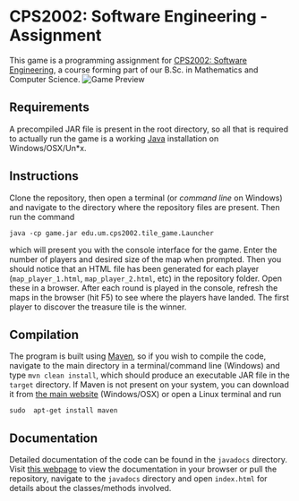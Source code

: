 # CPS2002: Software Engineering - Assignment
This game is a programming assignment for [CPS2002: Software Engineering](https://www.um.edu.mt/courses/studyunit/CPS2002), a course forming part of our B.Sc. in Mathematics and Computer Science.
![Game Preview](https://i.imgur.com/8VwMS9v.png) 

## Requirements
A precompiled JAR file is present in the root directory, so all that is required to actually run the game is a working [Java](https://java.com/en/download/) installation on Windows/OSX/Un*x. 
 
## Instructions
Clone the repository, then open a terminal (or _command line_ on Windows) and navigate to the directory where the repository files are present. Then run the command 

    java -cp game.jar edu.um.cps2002.tile_game.Launcher 

which will present you with the console interface for the game. Enter the number of players and desired size of the map when prompted. Then you should notice that an HTML file has been generated for each player (`map_player_1.html`, `map_player_2.html`, etc) in the repository folder. Open these in a browser. After each round is played in the console, refresh the maps in the browser (hit F5) to see where the players have landed. The first player to discover the treasure tile is the winner.

## Compilation
The program is built using [Maven](https://maven.apache.org/), so if you wish to compile the code, navigate to the main directory in a terminal/command line (Windows) and type `mvn clean install`, which should produce an executable JAR file in the `target` directory. If Maven is not present on your system, you can download it from [the main website](https://maven.apache.org/) (Windows/OSX) or open a Linux terminal and run

    sudo  apt-get install maven

## Documentation 
Detailed documentation of the code can be found in the `javadocs` directory. Visit [this webpage](https://cdn.rawgit.com/stefaniatadama/cps2002-assignment/fdc3820c/javadocs/index.html) to view the documentation in your browser or pull the repository, navigate to the `javadocs` directory and open `index.html` for details about the classes/methods involved.
